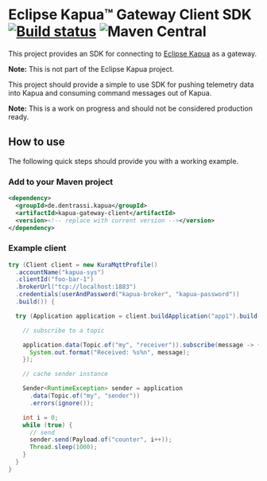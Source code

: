 # Eclipse Kapua™ Gateway Client SDK [![Build status](https://api.travis-ci.org/ctron/kapua-gateway-client.svg)](https://travis-ci.org/ctron/kapua-gateway-client) ![Maven Central](https://img.shields.io/maven-central/v/de.dentrassi.kapua/kapua-gateway-client.svg "Maven Central Status")

This project provides an SDK for connecting to [Eclipse Kapua](https://eclipse.org/kapua)  as a gateway.

**Note:** This is not part of the Eclipse Kapua project.

This project should provide a simple to use SDK for pushing telemetry data into Kapua
and consuming command messages out of Kapua.

**Note:** This is a work on progress and should not be considered production ready.

## How to use

The following quick steps should provide you with a working example.

### Add to your Maven project

```xml
<dependency>
  <groupId>de.dentrassi.kapua</groupId>
  <artifactId>kapua-gateway-client</artifactId>
  <version><!-- replace with current version --></version>
</dependency>
```

### Example client

```java
try (Client client = new KuraMqttProfile()
  .accountName("kapua-sys")
  .clientId("foo-bar-1")
  .brokerUrl("tcp://localhost:1883")
  .credentials(userAndPassword("kapua-broker", "kapua-password"))
  .build()) {

  try (Application application = client.buildApplication("app1").build()) {

    // subscribe to a topic

    application.data(Topic.of("my", "receiver")).subscribe(message -> {
      System.out.format("Received: %s%n", message);
    });

    // cache sender instance

    Sender<RuntimeException> sender = application
      .data(Topic.of("my", "sender"))
      .errors(ignore());

    int i = 0;
    while (true) {
      // send
      sender.send(Payload.of("counter", i++));
      Thread.sleep(1000);
    }
  }
}
```